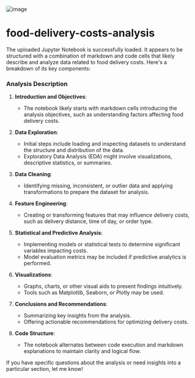 ![image](https://github.com/user-attachments/assets/a8a9839e-40f3-4e31-9f0c-aacf0ef081ed)

# food-delivery-costs-analysis

The uploaded Jupyter Notebook is successfully loaded. It appears to be structured with a combination of markdown and code cells that likely describe and analyze data related to food delivery costs. Here's a breakdown of its key components:

### Analysis Description

1. **Introduction and Objectives**:
   - The notebook likely starts with markdown cells introducing the analysis objectives, such as understanding factors affecting food delivery costs.

2. **Data Exploration**:
   - Initial steps include loading and inspecting datasets to understand the structure and distribution of the data.
   - Exploratory Data Analysis (EDA) might involve visualizations, descriptive statistics, or summaries.

3. **Data Cleaning**:
   - Identifying missing, inconsistent, or outlier data and applying transformations to prepare the dataset for analysis.

4. **Feature Engineering**:
   - Creating or transforming features that may influence delivery costs, such as delivery distance, time of day, or order type.

5. **Statistical and Predictive Analysis**:
   - Implementing models or statistical tests to determine significant variables impacting costs.
   - Model evaluation metrics may be included if predictive analytics is performed.

6. **Visualizations**:
   - Graphs, charts, or other visual aids to present findings intuitively.
   - Tools such as Matplotlib, Seaborn, or Plotly may be used.

7. **Conclusions and Recommendations**:
   - Summarizing key insights from the analysis.
   - Offering actionable recommendations for optimizing delivery costs.

8. **Code Structure**:
   - The notebook alternates between code execution and markdown explanations to maintain clarity and logical flow.

If you have specific questions about the analysis or need insights into a particular section, let me know!
